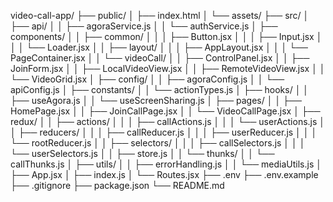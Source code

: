 video-call-app/
├── public/
│   ├── index.html
│   └── assets/
├── src/
│   ├── api/
│   │   ├── agoraService.js
│   │   └── authService.js
│   ├── components/
│   │   ├── common/
│   │   │   ├── Button.jsx
│   │   │   ├── Input.jsx
│   │   │   └── Loader.jsx
│   │   ├── layout/
│   │   │   ├── AppLayout.jsx
│   │   │   └── PageContainer.jsx
│   │   └── videoCall/
│   │       ├── ControlPanel.jsx
│   │       ├── JoinForm.jsx
│   │       ├── LocalVideoView.jsx
│   │       ├── RemoteVideoView.jsx
│   │       └── VideoGrid.jsx
│   ├── config/
│   │   ├── agoraConfig.js
│   │   └── apiConfig.js
│   ├── constants/
│   │   └── actionTypes.js
│   ├── hooks/
│   │   ├── useAgora.js
│   │   └── useScreenSharing.js
│   ├── pages/
│   │   ├── HomePage.jsx
│   │   ├── JoinCallPage.jsx
│   │   └── VideoCallPage.jsx
│   ├── redux/
│   │   ├── actions/
│   │   │   ├── callActions.js
│   │   │   └── userActions.js
│   │   ├── reducers/
│   │   │   ├── callReducer.js
│   │   │   ├── userReducer.js
│   │   │   └── rootReducer.js
│   │   ├── selectors/
│   │   │   ├── callSelectors.js
│   │   │   └── userSelectors.js
│   │   ├── store.js
│   │   └── thunks/
│   │       └── callThunks.js
│   ├── utils/
│   │   ├── errorHandling.js
│   │   └── mediaUtils.js
│   ├── App.jsx
│   ├── index.js
│   └── Routes.jsx
├── .env
├── .env.example
├── .gitignore
├── package.json
└── README.md